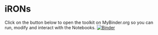 # iRONs
Click on the button below to open the toolkit on MyBinder.org so you can run, modify and interact with the Notebooks.
[![Binder](https://mybinder.org/badge_logo.svg)](https://mybinder.org/v2/gh/AndresPenuela/iRONs.git/master)
